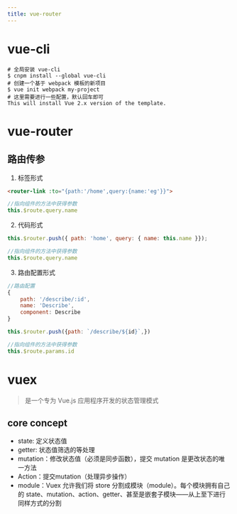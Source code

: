```yaml
---
title: vue-router
---
```

# vue-cli
```shell
# 全局安装 vue-cli
$ cnpm install --global vue-cli
# 创建一个基于 webpack 模板的新项目
$ vue init webpack my-project
# 这里需要进行一些配置，默认回车即可
This will install Vue 2.x version of the template.
```

# vue-router
## 路由传参
1. 标签形式
```html
<router-link :to="{path:'/home',query:{name:'eg'}}">
```
```js
//指向组件的方法中获得参数
this.$route.query.name
```
2. 代码形式
```js
this.$router.push({ path: 'home', query: { name: this.name }});
```
```js
//指向组件的方法中获得参数
this.$route.query.name
```
3. 路由配置形式
```js
//路由配置
{
    path: '/describe/:id',
    name: 'Describe',
    component: Describe
}
```
```js
this.$router.push({path: `/describe/${id}`,})
```
```js
//指向组件的方法中获得参数
this.$route.params.id
```


# vuex
> 是一个专为 Vue.js 应用程序开发的状态管理模式
## core concept
+ state: 定义状态值
+ getter: 状态值筛选的等处理
+ mutation：修改状态值（必须是同步函数），提交 mutation 是更改状态的唯一方法
+ Action：提交mutation（处理异步操作）
+ module：Vuex 允许我们将 store 分割成模块（module）。每个模块拥有自己的 state、mutation、action、getter、甚至是嵌套子模块——从上至下进行同样方式的分割

